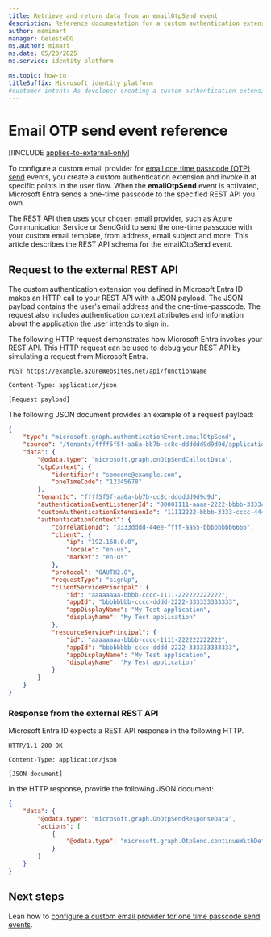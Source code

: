 ```yaml
---
title: Retrieve and return data from an emailOtpSend event
description: Reference documentation for a custom authentication extension that invokes the emailOtpSend event for External ID customer configurations.
author: msmimart
manager: CelesteDG
ms.author: mimart
ms.date: 05/20/2025
ms.service: identity-platform

ms.topic: how-to
titleSuffix: Microsoft identity platform
#customer intent: As developer creating a custom authentication extension for user sign-up and password rest flows, I want to understand the REST API schema for the emailOtpSend event in order to design and implement a REST API to customize the verification email.
---
```


# Email OTP send event reference

[!INCLUDE [applies-to-external-only](../external-id/includes/applies-to-external-only.md)]

To configure a custom email provider for [email one time passcode (OTP) send](custom-extension-email-otp-get-started.md) events, you  create a custom authentication extension and invoke it at specific points in the user flow. When the **emailOtpSend** event is activated, Microsoft Entra sends a one-time passcode to the specified REST API you own. 

The REST API then uses your chosen email provider, such as Azure Communication Service or SendGrid to send the one-time passcode with your custom email template, from address, email subject and more. This article describes the REST API schema for the emailOtpSend event.

## Request to the external REST API

The custom authentication extension you defined in Microsoft Entra ID makes an HTTP call to your REST API with a JSON payload. The JSON payload contains the user's email address and the one-time-passcode. The request also includes authentication context attributes and information about the application the user intends to sign in.

The following HTTP request demonstrates how Microsoft Entra invokes your REST API. This HTTP request can be used to debug your REST API by simulating a request from Microsoft Entra.

```http
POST https://example.azureWebsites.net/api/functionName

Content-Type: application/json

[Request payload]
```


The following JSON document provides an example of a request payload:

```json
{
    "type": "microsoft.graph.authenticationEvent.emailOtpSend",
    "source": "/tenants/ffff5f5f-aa6a-bb7b-cc8c-dddddd9d9d9d/applications/bbbbbbbb-cccc-dddd-2222-333333333333",
    "data": {
        "@odata.type": "microsoft.graph.onOtpSendCalloutData",
        "otpContext": {
            "identifier": "someone@example.com",
            "oneTimeCode": "12345678"
        },
        "tenantId": "ffff5f5f-aa6a-bb7b-cc8c-dddddd9d9d9d",
        "authenticationEventListenerId": "00001111-aaaa-2222-bbbb-3333cccc4444",
        "customAuthenticationExtensionId": "11112222-bbbb-3333-cccc-4444dddd5555",
        "authenticationContext": {
            "correlationId": "3333dddd-44ee-ffff-aa55-bbbbbbbb6666",
            "client": {
                "ip": "192.168.0.0",
                "locale": "en-us",
                "market": "en-us"
            },
            "protocol": "OAUTH2.0",
            "requestType": "signUp",
            "clientServicePrincipal": {
                "id": "aaaaaaaa-bbbb-cccc-1111-222222222222",
                "appId": "bbbbbbbb-cccc-dddd-2222-333333333333",
                "appDisplayName": "My Test application",
                "displayName": "My Test application"
            },
            "resourceServicePrincipal": {
                "id": "aaaaaaaa-bbbb-cccc-1111-222222222222",
                "appId": "bbbbbbbb-cccc-dddd-2222-333333333333",
                "appDisplayName": "My Test application",
                "displayName": "My Test application"
            }
        }
    }
}
```


### Response from the external REST API

Microsoft Entra ID expects a REST API response in the following HTTP.

```http
HTTP/1.1 200 OK

Content-Type: application/json

[JSON document]
```
 
In the HTTP response, provide the following JSON document:

```json
{
    "data": {
        "@odata.type": "microsoft.graph.OnOtpSendResponseData",
        "actions": [
            {
                "@odata.type": "microsoft.graph.OtpSend.continueWithDefaultBehavior"
            }
        ]
    }
}
```

## Next steps

Lean how to [configure a custom email provider for one time passcode send events](custom-extension-email-otp-get-started.md).
